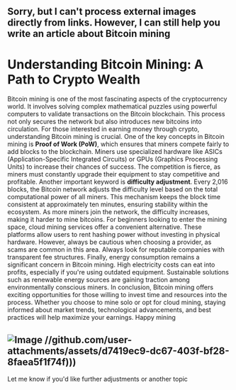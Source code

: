 Sorry, but I can't process external images directly from links. However, I can still help you write an article about Bitcoin mining
---
# Understanding Bitcoin Mining: A Path to Crypto Wealth
Bitcoin mining is one of the most fascinating aspects of the cryptocurrency world. It involves solving complex mathematical puzzles using powerful computers to validate transactions on the Bitcoin blockchain. This process not only secures the network but also introduces new bitcoins into circulation. For those interested in earning money through crypto, understanding Bitcoin mining is crucial.
One of the key concepts in Bitcoin mining is **Proof of Work (PoW)**, which ensures that miners compete fairly to add blocks to the blockchain. Miners use specialized hardware like ASICs (Application-Specific Integrated Circuits) or GPUs (Graphics Processing Units) to increase their chances of success. The competition is fierce, as miners must constantly upgrade their equipment to stay competitive and profitable.
Another important keyword is **difficulty adjustment**. Every 2,016 blocks, the Bitcoin network adjusts the difficulty level based on the total computational power of all miners. This mechanism keeps the block time consistent at approximately ten minutes, ensuring stability within the ecosystem. As more miners join the network, the difficulty increases, making it harder to mine bitcoins.
For beginners looking to enter the mining space, cloud mining services offer a convenient alternative. These platforms allow users to rent hashing power without investing in physical hardware. However, always be cautious when choosing a provider, as scams are common in this area. Always look for reputable companies with transparent fee structures.
Finally, energy consumption remains a significant concern in Bitcoin mining. High electricity costs can eat into profits, especially if you're using outdated equipment. Sustainable solutions such as renewable energy sources are gaining traction among environmentally conscious miners.
In conclusion, Bitcoin mining offers exciting opportunities for those willing to invest time and resources into the process. Whether you choose to mine solo or opt for cloud mining, staying informed about market trends, technological advancements, and best practices will help maximize your earnings. Happy mining

![Image](https://github.com/user-attachments/assets/d7419ec9-dc67-403f-bf28-8faea5f1f74f)
 //github.com/user-attachments/assets/d7419ec9-dc67-403f-bf28-8faea5f1f74f)))
--- 
Let me know if you'd like further adjustments or another topic
